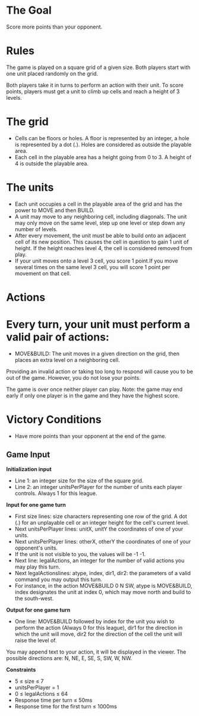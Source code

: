 #	The Goal
  Score more points than your opponent.
# 	Rules

The game is played on a square grid of a given size. Both players start with one unit placed randomly on the grid.

Both players take it in turns to perform an action with their unit. To score points, players must get a unit to climb up cells and reach a height of 3 levels.

# The grid
* Cells can be floors or holes. A floor is represented by an integer, a hole is represented by a dot (.). Holes are considered as outside the playable area.
* Each cell in the playable area has a height going from 0 to 3. A height of 4 is outside the playable area.

# The units
* Each unit occupies a cell in the playable area of the grid and has the power to MOVE and then BUILD.
* A unit may move to any neighboring cell, including diagonals. The unit may only move on the same level, step up one level or step down any number of levels.
* After every movement, the unit must be able to build onto an adjacent cell of its new position. This causes the cell in question to gain 1 unit of height. If the height reaches level 4, the cell is considered removed from play.
* If your unit moves onto a level 3 cell, you score 1 point.If you move several times on the same level 3 cell, you will score 1 point per movement on that cell.

# Actions

# Every turn, your unit must perform a valid pair of actions:
* MOVE&BUILD: The unit moves in a given direction on the grid, then places an extra level on a neighboring cell.

Providing an invalid action or taking too long to respond will cause you to be out of the game. However, you do not lose your points. 

The game is over once neither player can play. Note: the game may end early if only one player is in the game and they have the highest score.

# Victory Conditions
* Have more points than your opponent at the end of the game.

## 	Game Input

**Initialization input**
* Line 1: an integer size for the size of the square grid.
* Line 2: an integer unitsPerPlayer for the number of units each player controls. Always 1 for this league.

**Input for one game turn**
* First size lines: size characters representing one row of the grid. A dot (.) for an unplayable cell or an integer height for the cell's current level.
* Next unitsPerPlayer lines: unitX, unitY the coordinates of one of your units.
* Next unitsPerPlayer lines: otherX, otherY the coordinates of one of your opponent's units.
* If the unit is not visible to you, the values will be -1 -1.
* Next line: legalActions, an integer for the number of valid actions you may play this turn.
* Next legalActionslines: atype, index, dir1, dir2: the parameters of a valid command you may output this turn.
* For instance, in the action MOVE&BUILD 0 N SW, atype is MOVE&BUILD, index designates the unit at index 0, which may move north and build to the south-west.

**Output for one game turn**
* One line: MOVE&BUILD followed by index for the unit you wish to perform the action (Always 0 for this league), dir1 for the direction in which the unit will move, dir2 for the direction of the cell the unit will raise the level of.

You may append text to your action, it will be displayed in the viewer.
The possible directions are: N, NE, E, SE, S, SW, W, NW.

**Constraints**
* 5 ≤ size ≤ 7
* unitsPerPlayer = 1
* 0 ≤ legalActions ≤ 64
* Response time per turn ≤ 50ms
* Response time for the first turn ≤ 1000ms